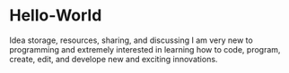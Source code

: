# Hello-World
Idea storage, resources, sharing, and discussing
I am very new to programming and extremely interested in learning how to code, program, create, edit, and develope new and exciting innovations. 
